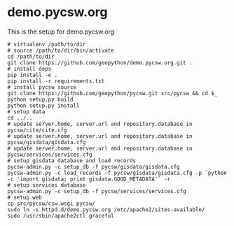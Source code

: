 demo.pycsw.org
==============

This is the setup for demo.pycsw.org

    # virtualenv /path/to/dir
    # source /path/to/dir/bin/activate
    cd /path/to/dir
    git clone https://github.com/geopython/demo.pycsw.org.git .
    # install deps
    pip install -e .
    pip install -r requirements.txt
    # install pycsw source
    git clone https://github.com/geopython/pycsw.git src/pycsw && cd $_
    python setup.py build
    python setup.py install
    # setup data
    cd ../..
    # update server.home, server.url and repository.database in pycsw/cite/cite.cfg
    # update server.home, server.url and repository.database in pycsw/gisdata/gisdata.cfg
    # update server.home, server.url and repository.database in pycsw/services/services.cfg
    # setup gisdata database and load records
    pycsw-admin.py -c setup_db -f pycsw/gisdata/gisdata.cfg
    pycsw-admin.py -c load_records -f pycsw/gisdata/gisdata.cfg -p `python -c 'import gisdata; print gisdata.GOOD_METADATA'` -r
    # setup services database
    pycsw-admin.py -c setup_db -f pycsw/services/services.cfg
    # setup web
    cp src/pycsw/csw.wsgi pycsw/
    sudo ln -s httpd.d/demo.pycsw.org /etc/apache2/sites-available/
    sudo /usr/sbin/apache2ctl graceful
